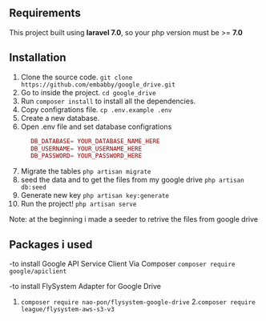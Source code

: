 ## Requirements
This project built using **laravel 7.0**, so your php version must be >= **7.0**


## Installation
1. Clone the source code. `git clone https://github.com/embabby/google_drive.git`
2. Go to inside the project. `cd google_drive`
3. Run `composer install` to install all the dependencies.
4. Copy configrations file. `cp .env.example .env`
5. Create a new database.
6. Open .env file and set database configrations
```php
      DB_DATABASE= YOUR_DATABASE_NAME_HERE
      DB_USERNAME= YOUR_USERNAME_HERE
      DB_PASSWORD= YOUR_PASSWORD_HERE
```
7. Migrate the tables `php artisan migrate`
8. seed the data and to get the files from my google drive `php artisan db:seed` 
9. Generate new key `php artisan key:generate`
10. Run the project! `php artisan serve`

Note: at the beginning i made a seeder to retrive the files from google drive


## Packages i used
-to install Google API Service Client Via Composer
      `composer require google/apiclient`
      
-to install FlySystem Adapter for Google Drive
   1. `composer require nao-pon/flysystem-google-drive`
   2.`composer require league/flysystem-aws-s3-v3`

